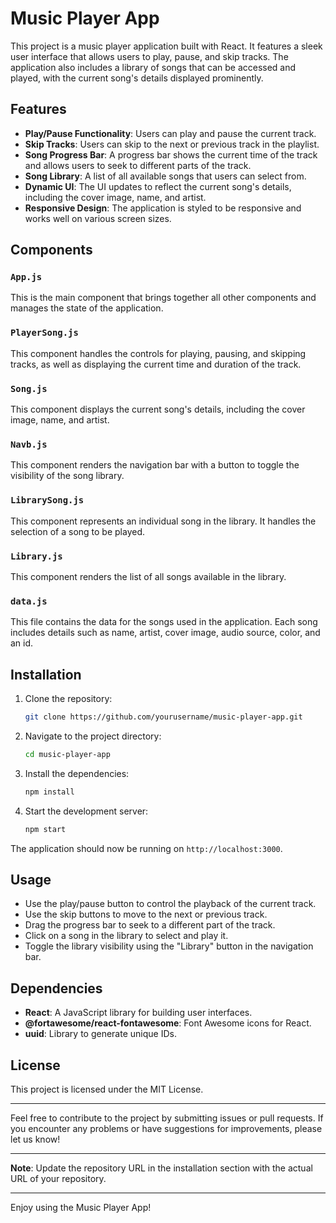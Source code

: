 
# Music Player App

This project is a music player application built with React. It features a sleek user interface that allows users to play, pause, and skip tracks. The application also includes a library of songs that can be accessed and played, with the current song's details displayed prominently.

## Features

- **Play/Pause Functionality**: Users can play and pause the current track.
- **Skip Tracks**: Users can skip to the next or previous track in the playlist.
- **Song Progress Bar**: A progress bar shows the current time of the track and allows users to seek to different parts of the track.
- **Song Library**: A list of all available songs that users can select from.
- **Dynamic UI**: The UI updates to reflect the current song's details, including the cover image, name, and artist.
- **Responsive Design**: The application is styled to be responsive and works well on various screen sizes.

## Components

### `App.js`

This is the main component that brings together all other components and manages the state of the application.

### `PlayerSong.js`

This component handles the controls for playing, pausing, and skipping tracks, as well as displaying the current time and duration of the track.

### `Song.js`

This component displays the current song's details, including the cover image, name, and artist.

### `Navb.js`

This component renders the navigation bar with a button to toggle the visibility of the song library.

### `LibrarySong.js`

This component represents an individual song in the library. It handles the selection of a song to be played.

### `Library.js`

This component renders the list of all songs available in the library.

### `data.js`

This file contains the data for the songs used in the application. Each song includes details such as name, artist, cover image, audio source, color, and an id.

## Installation

1. Clone the repository:
   ```bash
   git clone https://github.com/yourusername/music-player-app.git
   ```
2. Navigate to the project directory:
   ```bash
   cd music-player-app
   ```
3. Install the dependencies:
   ```bash
   npm install
   ```
4. Start the development server:
   ```bash
   npm start
   ```

The application should now be running on `http://localhost:3000`.

## Usage

- Use the play/pause button to control the playback of the current track.
- Use the skip buttons to move to the next or previous track.
- Drag the progress bar to seek to a different part of the track.
- Click on a song in the library to select and play it.
- Toggle the library visibility using the "Library" button in the navigation bar.

## Dependencies

- **React**: A JavaScript library for building user interfaces.
- **@fortawesome/react-fontawesome**: Font Awesome icons for React.
- **uuid**: Library to generate unique IDs.

## License

This project is licensed under the MIT License.

---

Feel free to contribute to the project by submitting issues or pull requests. If you encounter any problems or have suggestions for improvements, please let us know!

---

**Note**: Update the repository URL in the installation section with the actual URL of your repository.

---

Enjoy using the Music Player App!

